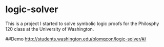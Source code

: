 # logic-solver
This is a project I started to solve symbolic logic proofs for the Philosphy 120 class at the University of Washington.

##Demo
http://students.washington.edu/blomqcon/logic-solver/#/